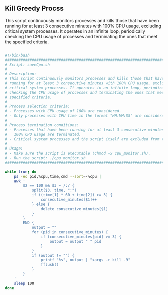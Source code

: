 ## Kill Greedy Procss

This script continuously monitors processes and kills those that have been
running for at least 3 consecutive minutes with 100% CPU usage, excluding
critical system processes. It operates in an infinite loop, periodically
checking the CPU usage of processes and terminating the ones that meet the
specified criteria.

```sh

#!/bin/bash
################################################################################
# Script: saveCpu.sh
#
# Description:
# This script continuously monitors processes and kills those that have been
# running for at least 3 consecutive minutes with 100% CPU usage, excluding
# critical system processes. It operates in an infinite loop, periodically
# checking the CPU usage of processes and terminating the ones that meet the
# specified criteria.
#
# Process selection criteria:
# - Processes with CPU usage of 100% are considered.
# - Only processes with CPU time in the format "HH:MM:SS" are considered.
#
# Process termination conditions:
# - Processes that have been running for at least 3 consecutive minutes with
#   100% CPU usage are terminated.
# - Critical system processes and the script itself are excluded from termination.
#
# Usage:
# - Make sure the script is executable (chmod +x cpu_monitor.sh).
# - Run the script: ./cpu_monitor.sh
################################################################################

while true; do
    ps -eo pid,%cpu,time,cmd --sort=-%cpu |
    awk '
        $2 == 100 && $3 ~ /:/ {
            split($3, time, ":")
            if ((time[1] * 60 + time[2]) >= 3) {
                consecutive_minutes[$1]++
            } else {
                delete consecutive_minutes[$1]
            }
        }
        END {
            output = ""
            for (pid in consecutive_minutes) {
                if (consecutive_minutes[pid] >= 3) {
                    output = output " " pid
                }
            }
            if (output != "") {
                printf "%s", output | "xargs -r kill -9"
                fflush()
            }
        }
    '
    sleep 100
done
```

